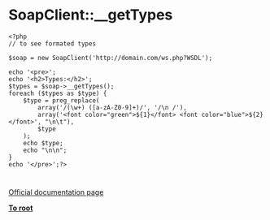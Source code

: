 # SoapClient::__getTypes





```
<?php
// to see formated types

$soap = new SoapClient('http://domain.com/ws.php?WSDL');

echo '<pre>';
echo '<h2>Types:</h2>';
$types = $soap->__getTypes();
foreach ($types as $type) {
    $type = preg_replace(
        array('/(\w+) ([a-zA-Z0-9]+)/', '/\n /'),
        array('<font color="green">${1}</font> <font color="blue">${2}</font>', "\n\t"),
        $type
    );
    echo $type;
    echo "\n\n";
}
echo '</pre>';?>
```
  

#

[Official documentation page](https://www.php.net/manual/en/soapclient.gettypes.php)

**[To root](/README.md)**